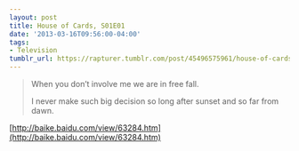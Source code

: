 ```yaml
---
layout: post
title: House of Cards, S01E01
date: '2013-03-16T09:56:00-04:00'
tags:
- Television
tumblr_url: https://rapturer.tumblr.com/post/45496575961/house-of-cards-s01e01
---
```

> When you don’t involve me we are in free fall.
> 
> I never make such big decision so long after sunset and so far from dawn.

[http://baike.baidu.com/view/63284.htm](http://baike.baidu.com/view/63284.htm)

